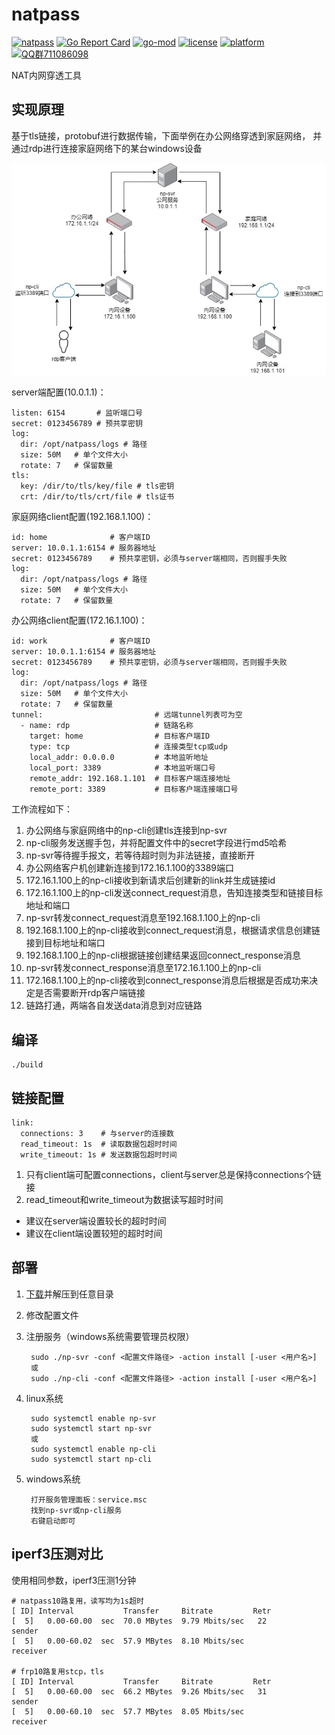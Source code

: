 # natpass

[![natpass](https://github.com/lwch/natpass/actions/workflows/build.yml/badge.svg)](https://github.com/lwch/natpass/actions/workflows/build.yml)
[![Go Report Card](https://goreportcard.com/badge/github.com/lwch/natpass)](https://goreportcard.com/report/github.com/lwch/natpass)
[![go-mod](https://img.shields.io/github/go-mod/go-version/lwch/natpass)](https://github.com/lwch/natpass)
[![license](https://img.shields.io/github/license/lwch/natpass)](https://opensource.org/licenses/MIT)
[![platform](https://img.shields.io/badge/platform-linux%20%7C%20windows%20%7C%20macos-lightgrey.svg)](https://github.com/lwch/natpass)
[![QQ群711086098](https://img.shields.io/badge/QQ%E7%BE%A4-711086098-success)](https://jq.qq.com/?_wv=1027&k=6Fz2vkVE)

NAT内网穿透工具

## 实现原理

基于tls链接，protobuf进行数据传输，下面举例在办公网络穿透到家庭网络，
并通过rdp进行连接家庭网络下的某台windows设备

![rdp](docs/example.jpg)

server端配置(10.0.1.1)：

    listen: 6154       # 监听端口号
    secret: 0123456789 # 预共享密钥
    log:
      dir: /opt/natpass/logs # 路径
      size: 50M   # 单个文件大小
      rotate: 7   # 保留数量
    tls:
      key: /dir/to/tls/key/file # tls密钥
      crt: /dir/to/tls/crt/file # tls证书

家庭网络client配置(192.168.1.100)：

    id: home              # 客户端ID
    server: 10.0.1.1:6154 # 服务器地址
    secret: 0123456789    # 预共享密钥，必须与server端相同，否则握手失败
    log:
      dir: /opt/natpass/logs # 路径
      size: 50M   # 单个文件大小
      rotate: 7   # 保留数量

办公网络client配置(172.16.1.100)：

    id: work              # 客户端ID
    server: 10.0.1.1:6154 # 服务器地址
    secret: 0123456789    # 预共享密钥，必须与server端相同，否则握手失败
    log:
      dir: /opt/natpass/logs # 路径
      size: 50M   # 单个文件大小
      rotate: 7   # 保留数量
    tunnel:                         # 远端tunnel列表可为空
      - name: rdp                   # 链路名称
        target: home                # 目标客户端ID
        type: tcp                   # 连接类型tcp或udp
        local_addr: 0.0.0.0         # 本地监听地址
        local_port: 3389            # 本地监听端口号
        remote_addr: 192.168.1.101  # 目标客户端连接地址
        remote_port: 3389           # 目标客户端连接端口号

工作流程如下：

1. 办公网络与家庭网络中的np-cli创建tls连接到np-svr
2. np-cli服务发送握手包，并将配置文件中的secret字段进行md5哈希
3. np-svr等待握手报文，若等待超时则为非法链接，直接断开
4. 办公网络客户机创建新连接到172.16.1.100的3389端口
5. 172.16.1.100上的np-cli接收到新请求后创建新的link并生成链接id
6. 172.16.1.100上的np-cli发送connect_request消息，告知连接类型和链接目标地址和端口
7. np-svr转发connect_request消息至192.168.1.100上的np-cli
8. 192.168.1.100上的np-cli接收到connect_request消息，根据请求信息创建链接到目标地址和端口
9. 192.168.1.100上的np-cli根据链接创建结果返回connect_response消息
10. np-svr转发connect_response消息至172.16.1.100上的np-cli
11. 172.168.1.100上的np-cli接收到connect_response消息后根据是否成功来决定是否需要断开rdp客户端链接
12. 链路打通，两端各自发送data消息到对应链路

## 编译

    ./build

## 链接配置

    link:
      connections: 3    # 与server的连接数
      read_timeout: 1s  # 读取数据包超时时间
      write_timeout: 1s # 发送数据包超时时间

1. 只有client端可配置connections，client与server总是保持connections个链接
2. read_timeout和write_timeout为数据读写超时时间
  - 建议在server端设置较长的超时时间
  - 建议在client端设置较短的超时时间

## 部署

1. [下载](https://github.com/lwch/natpass/releases)并解压到任意目录
2. 修改配置文件
3. 注册服务（windows系统需要管理员权限）

        sudo ./np-svr -conf <配置文件路径> -action install [-user <用户名>]
        或
        sudo ./np-cli -conf <配置文件路径> -action install [-user <用户名>]
4. linux系统

        sudo systemctl enable np-svr
        sudo systemctl start np-svr
        或
        sudo systemctl enable np-cli
        sudo systemctl start np-cli

5. windows系统

        打开服务管理面板：service.msc
        找到np-svr或np-cli服务
        右键启动即可

## iperf3压测对比

使用相同参数，iperf3压测1分钟

    # natpass10路复用，读写均为1s超时
    [ ID] Interval           Transfer     Bitrate         Retr
    [  5]   0.00-60.00  sec  70.0 MBytes  9.79 Mbits/sec   22             sender
    [  5]   0.00-60.02  sec  57.9 MBytes  8.10 Mbits/sec                  receiver

    # frp10路复用stcp，tls
    [ ID] Interval           Transfer     Bitrate         Retr
    [  5]   0.00-60.00  sec  66.2 MBytes  9.26 Mbits/sec   31             sender
    [  5]   0.00-60.10  sec  57.7 MBytes  8.05 Mbits/sec                  receiver